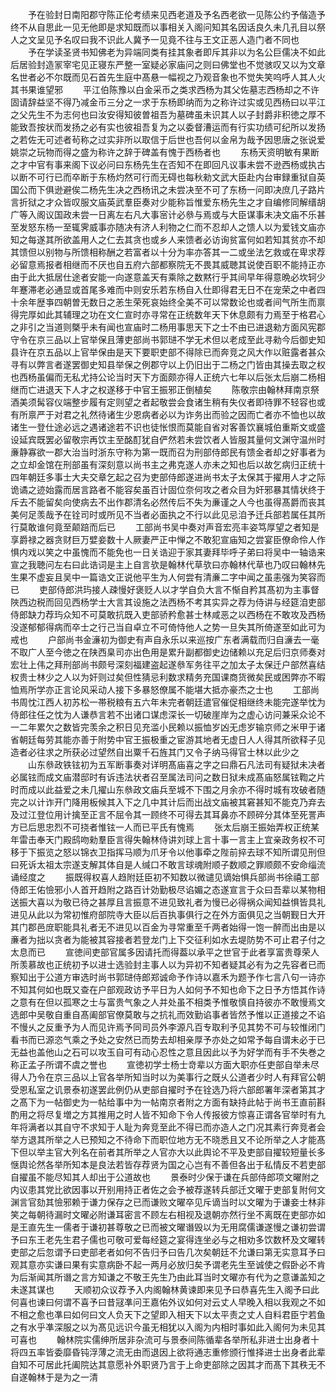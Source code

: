<!-- { "loadSidebar": true } -->
　　予在验封日南阳郡守陈正伦考绩来见西老道及予名西老欲一见陈公约予偕造予终不从自思此一见无他即是求知既而以事相关入阁问知其名因话良久未几孔目以祭人之文呈见予名叹曰我不识此人冀予一见竟不往与王文正恶人造门者不同也
　　予在学读圣贤书知佛老为异端同类有挂其象者即斥其非以为名公巨儒决不如此后居验封造冡宰宅见正寝东严整一室疑必家庙问之则曰佛堂也不觉骇叹又以为文章名世者必不尔既而见石首先生庭中髙悬一幅视之乃观音象也不觉失笑呜呼人其人火其书果谁望邪
　　平江伯陈豫以白金采币之类求西杨为其父佐墓志西杨却之不许固请辞益坚不得乃减金币三分之一求于东杨即纳而为之称许过实或见西杨曰以平江之父先生不为志何也曰汝安得知彼曽祖吾为墓碑虽未识其人以子封爵非积徳之厚不能致吾按状而发扬之必有实也彼祖吾复为之以委督漕运而有行实功绩可纪所以发扬之若佐无可述者茍称之过实非所以取信于后世也吾何以金帛为哉予因思唐之张说爱姚崇之玩物而得之盛为称许之辞于碑盖有愧于西杨者也
　　东杨天资明敏有果断之才中官有事来阁下议必问曰东杨先生在否知不在即回凡议事未尝不逊西杨或执古以断不可行已而卒断于东杨灼然可行而无碍也每秋勑文武大臣赴内台审録重狱自英国公而下俱逊避俟二杨先生决之西杨讯之未尝决至不可了东杨一问即决庶几子路片言折狱之才众皆叹服文庙英武羣臣奏对少能称旨惟爱东杨先生之才自编修同解缙胡广等入阁议国政未尝一日离左右凡大事宻计必叅与焉或与大臣谋事未决文庙不乐甚至发怒东杨一至辄霁威事亦随决有济人利物之仁而不忍却人之馈人以为爱钱文庙亦知之每遂其所欲盖用人之仁去其贪也或乡人来馈者必访询贫富何如若知其贫亦不却其馈但以别物与所馈相称酬之若富者以十分为率亦答其一二或坐法乞救或在卑求荐必留意焉报者相继而不厌也自五府六部都察院无不畏其威聴其说使百职不能持正亦由于此大抵居仕途者安能一向遂意盖天有乘除之数黙行乎其间早年得意晩必坎轲少年蹇滞老必通显或首尾多难而中则安乐若东杨自入仕即得君无日不在宠荣之中者四十余年歴亊四朝曽无数日之恙生荣死哀始终全美不可以常数论也或者间气所生而禀得完厚如此其辅理之功在文仁宣时亦寻常在正统数年天下休息颇有力焉至于格君心之非引之当道则槩乎未有闻也宣庙时二杨用事思天下之士不由已进退勑方面风宪郡守令在京三品以上官举保且薄吏部尚书郭琎不学无术但以老成至此寻勑今后御史知县许在京五品以上官举保由是天下要职吏部不得除已而奔竞之风大作以赃露者甚众寻有以弊言者遂罢御史知县举保之例郡守以上仍旧出于二杨之门皆由其操去取之权也西杨虽偏而无私尤持公论当时天下方面颇亦得人正统六七年以后张太后崩二杨相继而亡进退天下人才之权遂移于中官王振邪正倒植矣
　　陈敬宗由翰林拜南京祭酒美须髯容仪端整步履有定则望之者起敬尝会食诸生稍有失仪者即待罪不轻容也或有所禀严于对君之礼然待诸生少恩病者必以为诈务出而验之因而亡者亦不恤也以故诸生一登仕途必远之遇诸途若不识也徒怅恨而莫能自省对客善饮襄城伯重斯文或盛设延宾既罢必留敬宗再饮主至酩酊犹自俨然若未尝饮者人皆服其量何文渊守温州时亷静寡欲一郡大治当时浙东守称为第一既而召为刑部侍郎民有馈金者却之好事者为之立却金馆在刑部虽有深刻意以尚书主之弗克遂人亦未之知也后以故乞病归正统十四年朝廷多事士大夫交章乞起之召为吏部侍郎遂进尚书太子太保其于擢用人才之际诡谲之迹始露而居言路者不能容矣虽百计固位奈何攻之者众目为奸邪暴其情状终于斥去不能留矣向使病去不出作郡清名必然传后不失为亷谨之人今也虽得髙爵而丧其美何足羡哉予在铨司时或所见不当者必面执之不行以此见忌洎予迁兵部若属任其所行莫敢谁何竟至颠踣而后已
　　工部尚书吴中奏对声音宏亮丰姿笃厚望之者知是享爵禄之器贪财巨万嬖妾数十人厥妻严正中惮之不敢犯宣庙知之尝宴臣僚命伶人作惧内戏以笑之中虽愧而不能免也一日关诰迎于家其妻拜毕呼子弟曰将吴中一轴诰来宣之我聴问左右曰此诰词是主上自言欤是翰林代草欤曰亦翰林代草也乃叹曰翰林先生果不虚妄且吴中一篇诰文正说他平生为人何尝有清亷二字中闻之虽恚强为笑容而已
　　吏部侍郎洪玙接人疎慢好褒贬人以才学自负大言不惭自矜其髙初为主事督陜西边税而回见西杨学士大言其设施之法西杨不考其实异之荐为侍讲与经筵洎吏部侍郎缺力荐玙众知不可莫敢抗既入吏部骄矜愈甚士林咸恶之以西杨在不敢攻及西杨没遂郁郁得病而卒士之行己当自卓立不可倚恃他人之势一旦失其所倚遂至如此可为戒也
　　户部尚书金濓初为御史有声自永乐以来巡按广东者满载而归自濓去一毫不取广人至今徳之在陕西臬司亦出色用是累升副都御史边储赖以充足后归京师奏对宏壮上伟之拜刑部尚书颇号深刻福建盗起遂叅军务往平之加太子太保迁户部然喜结权贵士林少之人以为奸则过矣但性猜忌利数求精务充国课商货微矣民或困弊亦不暇恤焉所学亦正言论风采动人接下多暴怒僚属不能堪大抵亦豪杰之士也
　　工部尚书周忱江西人初苏松一帯税粮有五六年未完者朝廷遣官催促相继终未能完遂举忱为侍郎往任之忱为人谦恭言若不出诸口谋虑深长一切破崖岸为之虚心访问兼采众论不一二年累欠之数皆完羡余之积日见充滥小民赖以振恤岁凶无虑岁输京师之米甲于诸省朝廷每劳其能亦善于附势中官王振极重之宦游其地者无虚日人人得其所欲释子见造者必往求之所获必过望然自出粟千石旌其门又令子纳马得官士林以此少之
　　山东叅政铁铉初为五军断事奏对详明髙庙喜之字之曰鼎石凡法司有疑狱未决者必属铉而成文庙潜邸时有诉违法状者召至属法司问之数日狱未成髙庙怒属铉鞫之片时而成以此益爱之未几擢山东叅政文庙兵至城不下围之月余亦不得时城有攻破者随完之以计诈开门降用板候其入下之几中其计后而出战文庙被其窘甚知不能克乃弃去及过江登位用计擒至正言不屈令其一顾终不可得去其耳鼻亦不顾碎分其体至死詈声方已后思忠烈不可挠者惟铉一人而已平氏有愧焉
　　张太后崩王振始弄权正统某年雷击奉天门殿鸱吻勑羣臣言得失翰林侍讲刘球上言十事一言主上宜亲政务权不可移于下振览之怒以锦衣卫指挥马顺为爪牙令以他事牵之陛前捽去球不知所谓见刑但曰死诉太祖太宗遂支解其体自是人缄口不敢言球魂附顺子数顺之罪顺颇不安命缁流诵经度之
　　振既得权喜人趋附廷臣初不知数以微谴见谪始惧兵部尚书徐禧工部侍郎王佑憸邪小人首开趋附之路百计効勤极尽谄媚之态遂宣言于众曰吾辈以某物相送振大喜以为敬已待之甚厚且言振意不进见致礼者为慢已必得祸众闻知益惧皆具礼进见从此以为常初惟府部院寺大臣以后百执事俱行之在外方面俱见之当朝觐日大开其门郡邑庻职能具礼者无不进见以百金为寻常重至千两者始得一饱一醉而出由是以亷者为拙以贪者为能被其容接者若登龙门上下交征利如水去堤防势不可止君子付之太息而已
　　宣徳间吏部官属多因请托而得葢以承平之世官于此者享富贵尊荣人所羡慕故也正统初予以进士选验封主事人以为异初不知者疑其必有为之先容者已而察知出于公道方审选时尚书郭琎侍郎郑诚命予作诗以嘉禾为题予作七言八句一诗亦不知其何如也既又查在户部观政访予平日为人如何予不知也命下之日予方悟其作诗之意有在但以孤寒之士与富贵气象之人并处虽不相类予惟敬慎自持彼亦不敢慢焉文选郎中吴敬自重自髙阖部官僚莫敢与之抗礼而效勤谄事者皆然予惟以正道接之不谄不慢乆之反重予为人而见许焉予同司员外李源凡百专取利予见其势不可与较惟闭门看书而已源恣气乘之予处之安然已而势去却相亲厚予亦处之如常予每自谓未必于已无益也盖他山之石可以攻玉自可有动心忍性之意且因此以予为好学而有手不失巻之称正孟子所谓不虞之誉也
　　宣徳初学士杨士竒辈以方面大职亦任吏部自举未尽得人乃令在京三品以上官各举所知当时以为美事行之既乆公道者少时人有拜官公朝受恩私室之讥景泰初遂罢此例仍从吏部自擢时予在铨选乃将六部郎署年深者第其才之髙下为一帖御史为一帖给事中为一帖南京者附之方面有缺持此帖于尚书王直前斟酌用之将尽复増之方其推用之时人皆不知命下令人传报彼方惊喜正谓各官举时有九年将满者以其自守不求知于人耻为奔竞至此不得已而亦造人之门况其素行奔竞者会举方退其所举之人已预知之不待命下而职位地方无不晓悉且又不论所举之人才能髙下但以举主官大列名在前者其所举之人官亦大以此舆论不平及吏部自擢较短量长多惬舆论然各举所知本是良法若皆存荐贤为国之心岂有不善但各出于私情反不若吏部自擢虽不能尽知其人却出于公道故也
　　景泰时少保于谦在兵部侍郎项文曜附之内议患其党比欲因事以开别用持正者佐之会予被荐遂转兵部迁文曜于吏部复附何文渊言官劾其憸邪赖于谦力保存之已而谦败文曜卒见斥谪当时以文曜为于谦妾士林非笑之每朝待漏时文曜必附谦耳密言不顾左右相视及退朝亦然行坐不离既在吏部亦如是王直先生一儒者于谦初甚尊敬之已而被文曜谮毁以为无用腐儒谦遂慢之谦初尝谓予曰东王老先生君子儒也可敬可爱每经筵之宴得连坐必与之相劝多饮数杯及文曜转吏部之后忽谓予曰吏部老者如何不告归予曰告几次矣朝廷不允谦曰第无实意耳予曰观其意亦实谦曰果有实意病卧不起一两月必放归矣予谓老先生至诚使之假卧必不肯为后渐闻其所谮之言方知谦之不敬王先生乃由此耳当时文曜亦有代为之意谦盖知之未遂其谋也
　　天顺初众议荐予入内阁翰林黄谏即来见予曰恭喜先生入阁予曰此何喜也谏曰何谓不喜予曰昔冦凖问王嘉佑外议如何对云丈人早晚入相以我观之不如不相之愈也凖曰如何曰文人负天下之望即入相天下以太平责之丈人自料君臣宁若鱼之有水乎凖深服之以为髙见远识今虽无相犹以入阁为内相时事如此入阁何为未见其可喜也
　　翰林院实儒绅所居非杂流可与景泰间陈循辈各举所私非进士出身者十将四五率皆委靡昏钝浮薄之流无由而退因上欲将通志重修颁行惟择进士出身者此辈自知不可居此托阖院达其意愿补外职贤乃言于上命吏部除之因其才而髙下其秩无不自遂翰林于是为之一清
